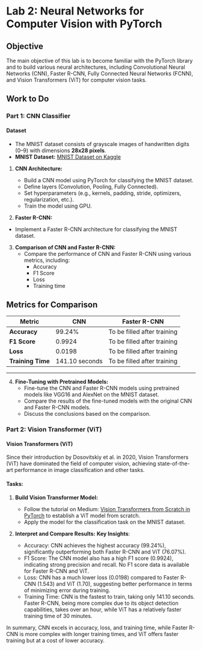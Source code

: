 # Lab 2: Neural Networks for Computer Vision with PyTorch

## Objective

The main objective of this lab is to become familiar with the PyTorch library and to build various neural architectures, including Convolutional Neural Networks (CNN), Faster R-CNN, Fully Connected Neural Networks (FCNN), and Vision Transformers (ViT) for computer vision tasks.

## Work to Do

### Part 1: CNN Classifier

#### Dataset

- The MNIST dataset consists of grayscale images of handwritten digits (0–9) with dimensions **28x28 pixels**.
- **MNIST Dataset:** [MNIST Dataset on Kaggle](https://www.kaggle.com/datasets/hojjatk/mnist-dataset)

1. **CNN Architecture:**
   - Build a CNN model using PyTorch for classifying the MNIST dataset.
   - Define layers (Convolution, Pooling, Fully Connected).
   - Set hyperparameters (e.g., kernels, padding, stride, optimizers, regularization, etc.).
   - Train the model using GPU.

  2. **Faster R-CNN:**
   - Implement a Faster R-CNN architecture for classifying the MNIST dataset.

3. **Comparison of CNN and Faster R-CNN:**
   - Compare the performance of CNN and Faster R-CNN using various metrics, including:
     - Accuracy
     - F1 Score
     - Loss
     - Training time

  ## Metrics for Comparison

| Metric            | CNN                          | Faster R-CNN                   |
|-------------------|------------------------------|--------------------------------|
| **Accuracy**      | 99.24%                       | To be filled after training    |
| **F1 Score**      | 0.9924                       | To be filled after training    |
| **Loss**          | 0.0198                       | To be filled after training    |
| **Training Time** | 141.10 seconds               | To be filled after training    |

---

4. **Fine-Tuning with Pretrained Models:**
   - Fine-tune the CNN and Faster R-CNN models using pretrained models like VGG16 and AlexNet on the MNIST dataset.
   - Compare the results of the fine-tuned models with the original CNN and Faster R-CNN models.
   - Discuss the conclusions based on the comparison.
  

### Part 2: Vision Transformer (ViT)

#### Vision Transformers (ViT)

Since their introduction by Dosovitskiy et al. in 2020, Vision Transformers (ViT) have dominated the field of computer vision, achieving state-of-the-art performance in image classification and other tasks.

#### Tasks:

1. **Build Vision Transformer Model:**
   - Follow the tutorial on Medium: [Vision Transformers from Scratch in PyTorch](https://medium.com/mlearning-ai/vision-transformers-from-scratch-pytorch-a-step-by-step-guide-96c3313c2e0c) to establish a ViT model from scratch.
   - Apply the model for the classification task on the MNIST dataset.

2. **Interpret and Compare Results:**
   **Key Insights**:
   - Accuracy: CNN achieves the highest accuracy (99.24%), significantly outperforming both Faster R-CNN and ViT (76.07%).
   - F1 Score: The CNN model also has a high F1 score (0.9924), indicating strong precision and recall. No F1 score data is available for Faster R-CNN and ViT.
   - Loss: CNN has a much lower loss (0.0198) compared to Faster R-CNN (1.543) and ViT (1.70), suggesting better performance in terms of minimizing error during training.
   - Training Time: CNN is the fastest to train, taking only 141.10 seconds. Faster R-CNN, being more complex due to its object detection capabilities, takes over an hour, while ViT has a relatively faster training time of 30 minutes.

In summary, CNN excels in accuracy, loss, and training time, while Faster R-CNN is more complex with longer training times, and ViT offers faster training but at a cost of lower accuracy.
